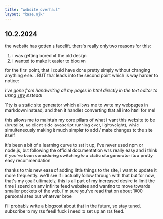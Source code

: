 ```yaml
---
title: "website overhaul"
layout: "base.njk"
---
```


## 10.2.2024

the website has gotten a facelift. there's really only two reasons for this:

1. i was getting bored of the old design
2. i wanted to make it easier to blog on

for the first point, that i could have done pretty simply without changing anything else... BUT that leads into the second point which is way harder to notice: 

*i've gone from handwriting all my pages in html directly in the text editor to using [11ty](https://11ty.dev) instead!*

11ty is a static site generator which allows me to write my webpages in markdown instead, and then it handles converting that all into html for me!

this allows me to maintain my core pillars of what i want this website to be (brutalist, no client side javascript running ever, lightweight), while simulteneously making it much simpler to add / make changes to the site itself

it's been a bit of a learning curve to set it up, i've never used npm or node.js, but following the official documentation was really easy and i think if you've been considering switching to a static site generator its a pretty easy recommendation

thanks to this new ease of adding little things to the site, i want to update it more frequently. we'll see if i actually follow through with that but for now, that's my goal! ultimately, this is all part of my increased desire to limit the time i spend on any infinite feed websites and wanting to move towards smaller pockets of the web. i'm sure you've read that on about 1000 personal sites but whatever broe

i'll probably write a blogpost about that in the future, so stay tuned. subscribe to my rss feed! fuck i need to set up an rss feed. 